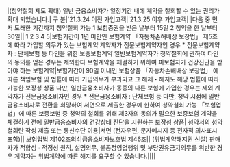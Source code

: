 |(청약철회 제도 확대) 일반 금융소비자가 일정기간 내에 계약을 철회할 수 있는 권리가 확대 되었습니다.|
구 분|'21.3.24 이전 가입고객|'21.3.25 이후 가입고객|
|다음 중 먼저 도래한 기간까지 청약철회 가능 1 보험증권을 받은 날부터 15일   2 청약을 한 날부터 30일||
1 2 3 4 5|보험기간이 1년 미만인 보험계약 「자동차손해배상 보장법」 제5조에 따라 가입할 의무가 있는 보험계약 계약자가 전문보험계약자인 경우 * 전문보험계약자 : 단체보험 등 타인을 위한 보증보험계약 일반보험계약자가 청약철회에 관하여 타인의 동의를 얻은 경우는 제외한다 보험계약을 체결하기 위하여 피보험자가 건강진단을 받아야 하는 보험계약|보험기간이 90일 이내인 보험상품 「자동차손해배상 보장법」 에 따른 책임보험 및 법률에 따라 가입의무가 부과되고 그 해제・해지도 해당 법률에 따라 가능한 보장성 상품 다만, 일반금융소비자가 동종의 다른 보험에 가입한 경우는 제외 계약자가 전문금융소비자인 경우 * 전문금융소비자 : 단체보험 등 다만, 청약 시점에 일반금융소비자로 전환을 희망하여 서면으로 제출한 경우에 한하여 청약철회 가능 「보험업법」에 따른 보증보험 중 청약의 철회를 위해 제3자의 동의가 필요한 보증보험 계약을 체결하기 전에 일반금융소비자의 건강상태 진단을 지원하는 보장성 상품|
청약서의 청약철회란 작성 제출 또는 통신수단 이용|서면 (전자우편, 문자메시지 등 전자적 의사표시 포함)||
보험업법 제102조의4|금융소비자보호법 제46조||
(위법계약해지권 신설) 판매자가 적합성ᆞ적정성 원칙, 설명의무, 불공정영업행위 및 부당권유금지의무를 위반한 경우 계약자는 위법계약에 따른 해지를 요구할 수 있습니다.||||
